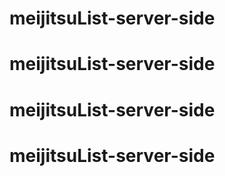 # meijitsuList-server-side
# meijitsuList-server-side
# meijitsuList-server-side
# meijitsuList-server-side
